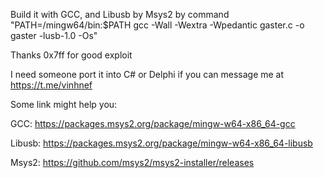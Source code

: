 Build it with GCC, and Libusb by Msys2 by command "PATH=/mingw64/bin:$PATH gcc -Wall -Wextra -Wpedantic gaster.c -o gaster -lusb-1.0 -Os"

Thanks 0x7ff for good exploit

I need someone port it into C# or Delphi if you can message me at https://t.me/vinhnef

Some link might help you:

GCC: https://packages.msys2.org/package/mingw-w64-x86_64-gcc

Libusb: https://packages.msys2.org/package/mingw-w64-x86_64-libusb

Msys2: https://github.com/msys2/msys2-installer/releases

